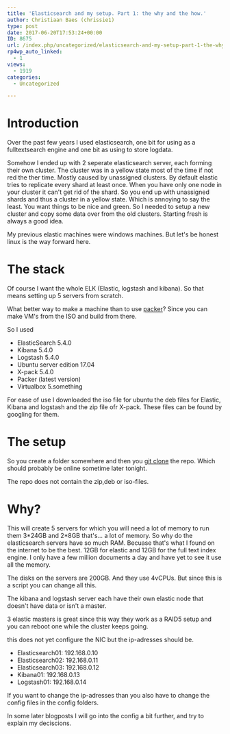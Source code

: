 ```yaml
---
title: 'Elasticsearch and my setup. Part 1: the why and the how.'
author: Christiaan Baes (chrissie1)
type: post
date: 2017-06-20T17:53:24+00:00
ID: 8675
url: /index.php/uncategorized/elasticsearch-and-my-setup-part-1-the-why-and-the-how/
rp4wp_auto_linked:
  - 1
views:
  - 1919
categories:
  - Uncategorized

---
```

# Introduction

Over the past few years I used elasticsearch, one bit for using as a fulltextsearch engine and one bit as using to store logdata.
  
Somehow I ended up with 2 seperate elasticsearch server, each forming their own cluster. The cluster was in a yellow state most of the time if not red the ther time. Mostly caused by unassigned clusters. By default elastic tries to replicate every shard at least once. When you have only one node in your cluster it can't get rid of the shard. So you end up with unassigned shards and thus a cluster in a yellow state. Which is annoying to say the least. You want things to be nice and green. So I needed to setup a new cluster and copy some data over from the old clusters. Starting fresh is always a good idea.
  
My previous elastic machines were windows machines. But let's be honest linux is the way forward here. 

# The stack

Of course I want the whole ELK (Elastic, logstash and kibana). So that means setting up 5 servers from scratch.
  
What better way to make a machine than to use [packer][1]? Since you can make VM's from the ISO and build from there. 

So I used 

  * ElasticSearch 5.4.0
  * Kibana 5.4.0
  * Logstash 5.4.0
  * Ubuntu server edition 17.04
  * X-pack 5.4.0
  * Packer (latest version)
  * Virtualbox 5.something

For ease of use I downloaded the iso file for ubuntu the deb files for Elastic, Kibana and logstash and the zip file ofr X-pack. These files can be found by googling for them. 

# The setup

So you create a folder somewhere and then you [git clone][2] the repo. Which should probably be online sometime later tonight.
  
The repo does not contain the zip,deb or iso-files. 

# Why?

This will create 5 servers for which you will need a lot of memory to run them 3\*24GB and 2\*8GB that's… a lot of memory. So why do the elasticsearch servers have so much RAM. Becuase that's what I found on the internet to be the best. 12GB for elastic and 12GB for the full text index engine. I only have a few million documents a day and have yet to see it use all the memory.
  
The disks on the servers are 200GB. And they use 4vCPUs. But since this is a script you can change all this.
  
The kibana and logstash server each have their own elastic node that doesn't have data or isn't a master.
  
3 elastic masters is great since this way they work as a RAID5 setup and you can reboot one while the cluster keeps going. 

this does not yet configure the NIC but the ip-adresses should be.

  * Elasticsearch01: 192.168.0.10
  * Elasticsearch02: 192.168.0.11
  * Elasticsearch03: 192.168.0.12
  * Kibana01: 192.168.0.13
  * Logstash01: 192.168.0.14

If you want to change the ip-adresses than you also have to change the config files in the config folders.

In some later blogposts I will go into the config a bit further, and try to explain my deciscions.

 [1]: https://www.packer.io/
 [2]: https://github.com/chrissie1/packerelastic